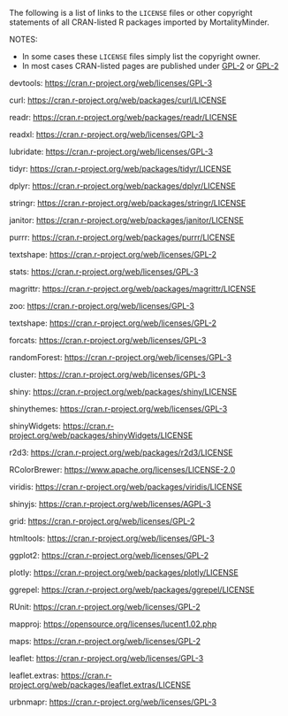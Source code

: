 The following is a list of links to the `LICENSE` files or other copyright statements of all CRAN-listed R packages imported by MortalityMinder. 

NOTES: 
* In some cases these `LICENSE` files simply list the copyright owner.
* In most cases CRAN-listed pages are published under [GPL-2](https://cran.r-project.org/web/licenses/GPL-2) or [GPL-2](https://cran.r-project.org/web/licenses/GPL-3)

devtools: https://cran.r-project.org/web/licenses/GPL-3

curl: https://cran.r-project.org/web/packages/curl/LICENSE

readr: https://cran.r-project.org/web/packages/readr/LICENSE

readxl: https://cran.r-project.org/web/licenses/GPL-3

lubridate: https://cran.r-project.org/web/licenses/GPL-3

tidyr: https://cran.r-project.org/web/packages/tidyr/LICENSE

dplyr: https://cran.r-project.org/web/packages/dplyr/LICENSE

stringr: https://cran.r-project.org/web/packages/stringr/LICENSE

janitor: https://cran.r-project.org/web/packages/janitor/LICENSE

purrr: https://cran.r-project.org/web/packages/purrr/LICENSE

textshape: https://cran.r-project.org/web/licenses/GPL-2

stats: https://cran.r-project.org/web/licenses/GPL-3

magrittr: https://cran.r-project.org/web/packages/magrittr/LICENSE

zoo: https://cran.r-project.org/web/licenses/GPL-3

textshape: https://cran.r-project.org/web/licenses/GPL-2

forcats: https://cran.r-project.org/web/licenses/GPL-3

randomForest: https://cran.r-project.org/web/licenses/GPL-3

cluster: https://cran.r-project.org/web/licenses/GPL-3

shiny: https://cran.r-project.org/web/packages/shiny/LICENSE

shinythemes: https://cran.r-project.org/web/licenses/GPL-3

shinyWidgets: https://cran.r-project.org/web/packages/shinyWidgets/LICENSE

r2d3: https://cran.r-project.org/web/packages/r2d3/LICENSE

RColorBrewer: https://www.apache.org/licenses/LICENSE-2.0

viridis: https://cran.r-project.org/web/packages/viridis/LICENSE

shinyjs: https://cran.r-project.org/web/licenses/AGPL-3

grid: https://cran.r-project.org/web/licenses/GPL-2

htmltools: https://cran.r-project.org/web/licenses/GPL-3

ggplot2: https://cran.r-project.org/web/licenses/GPL-2

plotly: https://cran.r-project.org/web/packages/plotly/LICENSE

ggrepel: https://cran.r-project.org/web/packages/ggrepel/LICENSE

RUnit: https://cran.r-project.org/web/licenses/GPL-2

mapproj: https://opensource.org/licenses/lucent1.02.php

maps: https://cran.r-project.org/web/licenses/GPL-2

leaflet: https://cran.r-project.org/web/licenses/GPL-3

leaflet.extras: https://cran.r-project.org/web/packages/leaflet.extras/LICENSE

urbnmapr: https://cran.r-project.org/web/licenses/GPL-3
